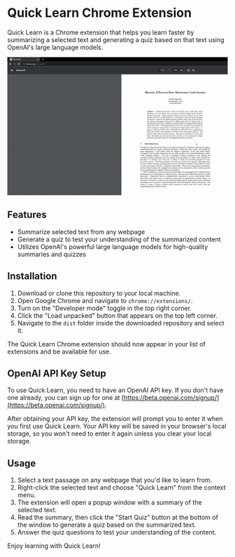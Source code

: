 # Quick Learn Chrome Extension

Quick Learn is a Chrome extension that helps you learn faster by summarizing a selected text and generating a quiz based on that text using OpenAI's large language models.

<div style="text-align:center; width:100%;">

![preview](video.gif)

</div>

## Features

- Summarize selected text from any webpage
- Generate a quiz to test your understanding of the summarized content
- Utilizes OpenAI's powerful large language models for high-quality summaries and quizzes

## Installation

1. Download or clone this repository to your local machine.
2. Open Google Chrome and navigate to `chrome://extensions/`.
3. Turn on the "Developer mode" toggle in the top right corner.
4. Click the "Load unpacked" button that appears on the top left corner.
5. Navigate to the `dist` folder inside the downloaded repository and select it.

The Quick Learn Chrome extension should now appear in your list of extensions and be available for use.

## OpenAI API Key Setup

To use Quick Learn, you need to have an OpenAI API key. If you don't have one already, you can sign up for one at [https://beta.openai.com/signup/](https://beta.openai.com/signup/).

After obtaining your API key, the extension will prompt you to enter it when you first use Quick Learn. Your API key will be saved in your browser's local storage, so you won't need to enter it again unless you clear your local storage.

## Usage

1. Select a text passage on any webpage that you'd like to learn from.
2. Right-click the selected text and choose "Quick Learn" from the context menu.
3. The extension will open a popup window with a summary of the selected text.
4. Read the summary, then click the "Start Quiz" button at the bottom of the window to generate a quiz based on the summarized text.
5. Answer the quiz questions to test your understanding of the content.

Enjoy learning with Quick Learn!